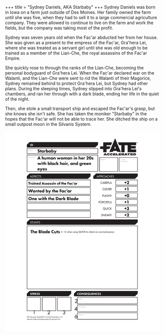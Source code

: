 +++
title = "Sydney Daniels, AKA Starbaby"
+++
Sydney Daniels was born in Iowa on a farm just outside of Des Moines.  Her family owned the farm until she was five, when
they had to sell it to a large commercial agriculture company.  They were allowed to continue to live on the farm and
work the fields, but the company was taking most of the profit.

Sydney was seven years old when the Fac'ar abducted her from her house. She was given as a present to the empress of the
Fac'ar, Gra'hera Lei, where she was treated as a servant girl until she was old enough to be trained as a member of the
Lian-Che, the royal assassins of the Fac'ar Empire.

She quickly rose to through the ranks of the Lian-Che, becoming the personal bodyguard of Gra'hera Lei.  When the Fac'ar
declared war on the Walanti, and the Lian-Che were sent to rid the Walanti of their Magorice, Sydney remained behind
to protect Gra'hera Lei, but Sydney had other plans.  During the sleeping times, Sydney slipped into Gra'hera Lei's
chambers, and ran her through with a dark blade, ending her life in the quiet of the night.

Then, she stole a small transport ship and escaped the Fac'ar's grasp, but she knows she isn't safe.  She has taken the
moniker "Starbaby" in the hopes that the Fac'ar will not be able to trace her.  She ditched the ship on a small outpost
moon in the Silvanis System.

[![Character Sheet](../../charactersheets/starbaby.png)](../../charactersheets/starbaby.pdf)